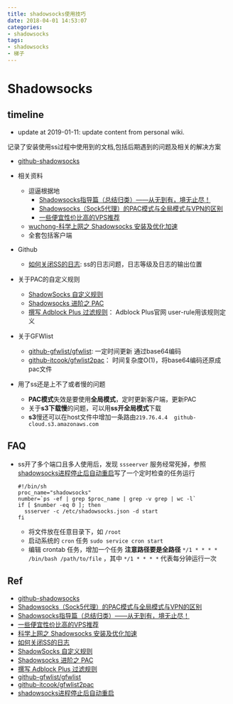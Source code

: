 ```yaml
---
title: shadowsocks使用技巧
date: 2018-04-01 14:53:07
categories:
- shadowsocks
tags:
- shadowsocks
- 梯子
---
```


# Shadowsocks

## timeline

* update at 2019-01-11: update content from personal wiki.

记录了安装使用ss过程中使用到的文档,包括后期遇到的问题及相关的解决方案

<!-- more -->

* [github-shadowsocks][1]
* 相关资料
  * 逗逼根据地
    * [Shadowsocks指导篇（总结归类）——从无到有，境无止尽！][3]
    * [Shadowsocks（Sock5代理）的PAC模式与全局模式与VPN的区别][2]
    * [一些便宜性价比高的VPS推荐][4]
  * [wuchong-科学上网之 Shadowsocks 安装及优化加速][5]
  * 全套包括客户端

* Github
  * [如何关闭SS的日志][6]: ss的日志问题，日志等级及日志的输出位置
* 关于PAC的自定义规则
  * [ShadowSocks 自定义规则][7]
  * [Shadowsocks 进阶之 PAC][8]
  * [撰写 Adblock Plus 过滤规则][9]： Adblock Plus官网 user-rule用该规则定义
* 关于GFWlist
  * [github-gfwlist/gfwlist][10]: 一定时间更新 通过base64编码
  * [github-itcook/gfwlist2pac][11]： 时间复杂度O(1)，将base64编码还原成pac文件
* 用了ss还是上不了或者慢的问题
  * **PAC模式**失效是要使用**全局模式**，定时更新客户端，更新PAC
  * 关于**s3下载慢**的问题，可以用**ss开全局模式**下载
  * **s3**慢还可以在host文件中增加一条路由`219.76.4.4  github-cloud.s3.amazonaws.com`

## FAQ

* ss开了多个端口且多人使用后，发现 `ssseerver` 服务经常死掉，参照[shadowsocks进程停止后自动重启][12]写了一个定时检查的任务运行

  ```shell
  #!/bin/sh
  proc_name="shadowsocks"
  number=`ps -ef | grep $proc_name | grep -v grep | wc -l`
  if [ $number -eq 0 ]; then
    ssserver -c /etc/shadowsocks.json -d start
  fi
  ```

  * 将文件放在任意目录下，如 `/root`
  * 启动系统的 `cron` 任务 `sudo service cron start`
  * 编辑 crontab 任务，增加一个任务 **注意路径要是全路径** `*/1 * * * * /bin/bash /path/to/file` ，其中 `*/1 * * * *` 代表每分钟运行一次

## Ref

* [github-shadowsocks][1]
* [Shadowsocks（Sock5代理）的PAC模式与全局模式与VPN的区别][2]
* [Shadowsocks指导篇（总结归类）——从无到有，境无止尽！][3]
* [一些便宜性价比高的VPS推荐][4]
* [科学上网之 Shadowsocks 安装及优化加速][5]
* [如何关闭SS的日志][6]
* [ShadowSocks 自定义规则][7]
* [Shadowsocks 进阶之 PAC][8]
* [撰写 Adblock Plus 过滤规则][9]
* [github-gfwlist/gfwlist][10]
* [github-itcook/gfwlist2pac][11]
* [shadowsocks进程停止后自动重启][12]

[1]: https://github.com/shadowsocks/shadowsocks/tree/master
[2]: https://doub.io/ss-jc9/
[3]: https://doub.io/ss-jc26/
[4]: https://doub.io/vps-tj/
[5]: http://wuchong.me/blog/2015/02/02/shadowsocks-install-and-optimize/
[6]: https://github.com/shadowsocks/shadowsocks/issues/682
[7]: http://honglu.me/2015/06/26/ShadowSocks%E8%87%AA%E5%AE%9A%E4%B9%89%E8%A7%84%E5%88%99/
[8]: https://www.zybuluo.com/yiranphp/note/632963
[9]: https://adblockplus.org/zh_CN/filters
[10]: https://github.com/gfwlist/gfwlist
[11]: https://github.com/itcook/gfwlist2pac
[12]: http://aircjm.com/2016/10/17/linux-timer-task-instance-shadowsocks-process-automatically-restarts-after-stopping/

